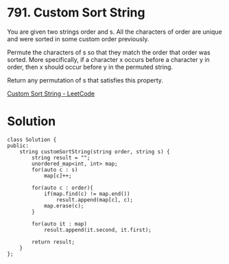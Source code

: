 # 791. Custom Sort String

You are given two strings order and s. All the characters of order are unique and were sorted in some custom order previously.

Permute the characters of s so that they match the order that order was sorted. More specifically, if a character x occurs before a character y in order, then x should occur before y in the permuted string.

Return any permutation of s that satisfies this property.

[Custom Sort String - LeetCode](https://leetcode.com/problems/custom-sort-string/description/)

# Solution

```
class Solution {
public:
    string customSortString(string order, string s) {
        string result = "";
        unordered_map<int, int> map;
        for(auto c : s)
            map[c]++;
        
        for(auto c : order){
            if(map.find(c) != map.end())
                result.append(map[c], c);
            map.erase(c);
        }

        for(auto it : map)
            result.append(it.second, it.first);

        return result;
    }
};
```